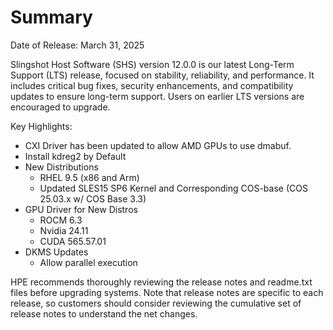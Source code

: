 
# Summary

Date of Release: March 31, 2025

Slingshot Host Software (SHS) version 12.0.0 is our latest Long-Term Support (LTS) release, focused on stability, reliability, and performance. It includes critical bug fixes, security enhancements, and compatibility updates to ensure long-term support. Users on earlier LTS versions are encouraged to upgrade.

Key Highlights: 
* CXI Driver has been updated to allow AMD GPUs to use dmabuf.
* Install kdreg2 by Default
* New Distributions
    * RHEL 9.5 (x86 and Arm)
    * Updated SLES15 SP6 Kernel and Corresponding COS-base (COS 25.03.x w/ COS Base 3.3)
 * GPU Driver for New Distros 
    * ROCM 6.3
    * Nvidia 24.11
    * CUDA 565.57.01 
* DKMS Updates
   * Allow parallel execution  


HPE recommends thoroughly reviewing the release notes and readme.txt files before upgrading systems. Note that release notes are specific to each release, so customers should consider reviewing the cumulative set of release notes to understand the net changes.